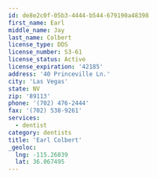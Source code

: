 ```yaml
---
id: de8e2c0f-05b3-4444-b544-679190a48398
first_name: Earl
middle_name: Jay
last_name: Colbert
license_type: DDS
license_number: S3-61
license_status: Active
license_expiration: '42185'
address: '40 Princeville Ln.'
city: 'Las Vegas'
state: NV
zip: '89113'
phone: '(702) 476-2444'
fax: '(702) 538-9261'
services:
  - dentist
category: dentists
title: 'Earl Colbert'
_geoloc:
  lng: -115.26039
  lat: 36.067495
---
```

